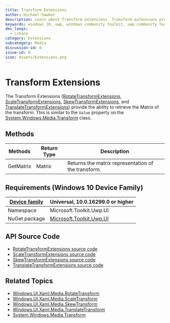 ```yaml
---
title: Transform Extensions
author: michael-hawker
description: Learn about Transform extensions. Transform extensions provide the ability to retrieve the Matrix of the transform.
keywords: windows 10, uwp, windows community toolkit, uwp community toolkit, uwp toolkit, Extensions, matrix, transform, rotate, skew, scale, RotateTransform, Value, ScaleTransform, SkewTransform, TranslateTransform
dev_langs:
  - csharp
category: Extensions
subcategory: Media
discussion-id: 0
issue-id: 0
icon: Assets/Extensions.png
---
```


# Transform Extensions

The Transform Extensions ([RotateTransformExtensions](/dotnet/api/microsoft.toolkit.uwp.ui.extensions.rotatetransformextensions), [ScaleTransformExtensions](/dotnet/api/microsoft.toolkit.uwp.ui.extensions.scaletransformextensions), [SkewTransformExtensions](/dotnet/api/microsoft.toolkit.uwp.ui.extensions.skewtransformextensions), and [TranslateTransformExtensions](/dotnet/api/microsoft.toolkit.uwp.ui.extensions.translatetransformextensions)) provide the ability to retrieve the Matrix of the transform.  This is similar to the `Value` property on the [System.Windows.Media.Transform](/dotnet/api/system.windows.media.transform) class.

## Methods

| Methods | Return Type | Description |
| -- | -- | -- |
| GetMatrix | Matrix | Returns the matrix representation of the transform. |

## Requirements (Windows 10 Device Family)

| [Device family](/windows/uwp/get-started/universal-application-platform-guide) | Universal, 10.0.16299.0 or higher |
| --- | --- |
| Namespace | Microsoft.Toolkit.Uwp.UI |
| NuGet package | [Microsoft.Toolkit.Uwp.UI](https://www.nuget.org/packages/Microsoft.Toolkit.Uwp.UI/) |

## API Source Code

- [RotateTransformExtensions source code](https://github.com/windows-toolkit/WindowsCommunityToolkit/blob/rel/7.1.0/Microsoft.Toolkit/Extensions/Media/RotateTransformExtensions.cs)
- [ScaleTransformExtensions source code](https://github.com/windows-toolkit/WindowsCommunityToolkit/blob/rel/7.1.0/Microsoft.Toolkit/Extensions/Media/ScaleTransformExtensions.cs)
- [SkewTransformExtensions source code](https://github.com/windows-toolkit/WindowsCommunityToolkit/blob/rel/7.1.0/Microsoft.Toolkit/Extensions/Media/SkewTransformExtensions.cs)
- [TranslateTransformExtensions source code](https://github.com/windows-toolkit/WindowsCommunityToolkit/blob/rel/7.1.0/Microsoft.Toolkit/Extensions/Media/TranslateTransformExtensions.cs)

## Related Topics

- [Windows.UI.Xaml.Media.RotateTransform](/uwp/api/Windows.UI.Xaml.Media.RotateTransform)
- [Windows.UI.Xaml.Media.ScaleTransform](/uwp/api/Windows.UI.Xaml.Media.ScaleTransform)
- [Windows.UI.Xaml.Media.SkewTransform](/uwp/api/Windows.UI.Xaml.Media.SkewTransform)
- [Windows.UI.Xaml.Media.TranslateTransform](/uwp/api/Windows.UI.Xaml.Media.TranslateTransform)
- [System.Windows.Media.Transform](/dotnet/api/system.windows.media.transform)
